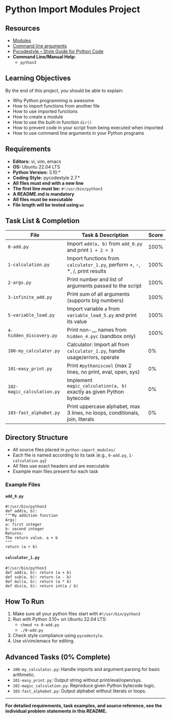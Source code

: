 # Python Import Modules Project

## Resources

- [Modules](https://intranet.hbtn.io/rltoken/-5iXRN4Q2o9Q6EJtA6IfUQ)
- [Command line arguments](https://intranet.hbtn.io/rltoken/qeCPdm_0U4-RYVqg4vF0dg)
- [Pycodestyle – Style Guide for Python Code](https://intranet.hbtn.io/rltoken/6m4BERWvf2EFhO52UREOvw)
- **Command Line/Manual Help:**  
  - `python3`

## Learning Objectives

By the end of this project, you should be able to explain:

- Why Python programming is awesome
- How to import functions from another file
- How to use imported functions
- How to create a module
- How to use the built-in function `dir()`
- How to prevent code in your script from being executed when imported
- How to use command line arguments in your Python programs

## Requirements

- **Editors:** vi, vim, emacs
- **OS:** Ubuntu 22.04 LTS
- **Python Version:** 3.10.*
- **Coding Style:** pycodestyle 2.7.*
- **All files must end with a new line**
- **The first line must be:** `#!/usr/bin/python3`
- **A README.md is mandatory**
- **All files must be executable**
- **File length will be tested using `wc`**

## Task List & Completion

| File                        | Task & Description                                                               | Score      |
|-----------------------------|----------------------------------------------------------------------------------|------------|
| `0-add.py`                  | Import `add(a, b)` from `add_0.py` and print `1 + 2 = 3`                        | 100%       |
| `1-calculation.py`          | Import functions from `calculator_1.py`, perform +, -, *, /, print results      | 100%       |
| `2-args.py`                 | Print number and list of arguments passed to the script                          | 100%       |
| `3-infinite_add.py`         | Print sum of all arguments (supports big numbers)                                | 100%       |
| `5-variable_load.py`        | Import variable `a` from `variable_load_5.py` and print its value                | 100%       |
| `4-hidden_discovery.py`     | Print non-__ names from `hidden_4.pyc` (sandbox only)                            | 100%       |
| `100-my_calculator.py`      | Calculator: Import all from `calculator_1.py`, handle usage/errors, operate     | 0%         |
| `101-easy_print.py`         | Print `#pythoniscool` (max 2 lines, no print, eval, open, sys)                   | 0%         |
| `102-magic_calculation.py`  | Implement `magic_calculation(a, b)` exactly as given Python bytecode             | 0%         |
| `103-fast_alphabet.py`      | Print uppercase alphabet, max 3 lines, no loops, conditionals, join, literals    | 0%         |

## Directory Structure

- All source files placed in `python-import_modules/`
- Each file is named according to its task (e.g., `0-add.py`, `1-calculation.py`)
- All files use exact headers and are executable  
- Example main files present for each task

### Example Files

#### `add_0.py`

```
#!/usr/bin/python3
def add(a, b):
"""My addition function
Args:
a: first integer
b: second integer
Returns:
The return value. a + b
"""
return (a + b)
```

#### `calculator_1.py`

```
#!/usr/bin/python3
def add(a, b): return (a + b)
def sub(a, b): return (a - b)
def mul(a, b): return (a * b)
def div(a, b): return int(a / b)
```


## How To Run

1. Make sure all your python files start with `#!/usr/bin/python3`
2. Run with Python 3.10+ on Ubuntu 22.04 LTS:
   - `chmod +x 0-add.py`
   - `./0-add.py`
3. Check style compliance using `pycodestyle`.
4. Use vi/vim/emacs for editing.

## Advanced Tasks (0% Complete)

- `100-my_calculator.py`: Handle imports and argument parsing for basic arithmetic.
- `101-easy_print.py`: Output string without print/eval/open/sys.
- `102-magic_calculation.py`: Reproduce given Python bytecode logic.
- `103-fast_alphabet.py`: Output alphabet without literals or loops.

---

**For detailed requirements, task examples, and source reference, see the individual problem statements in this README.**
